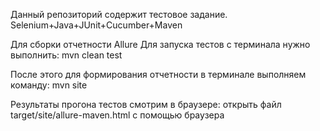 Данный репозиторий содержит тестовое задание.
Selenium+Java+JUnit+Cucumber+Maven

Для сборки отчетности Allure
Для запуска тестов с терминала нужно выполнить:
mvn clean test

После этого для формирования отчетности в терминале выполняем команду: 
mvn site

Результаты прогона тестов смотрим в браузере:
открыть файл target/site/allure-maven.html с помощью браузера